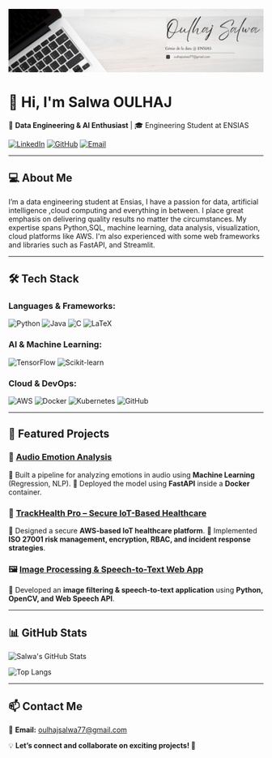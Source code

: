![Header](https://github.com/Oulhajsalwa/OulhajsalwaHeader/blob/main/backround.png)

# 👋 Hi, I'm Salwa OULHAJ

🚀 **Data Engineering & AI Enthusiast** | 🎓 Engineering Student at ENSIAS

[![LinkedIn](https://img.shields.io/badge/LinkedIn-Connect-blue?style=flat&logo=linkedin)](https://www.linkedin.com/in/salwa-oulhaj-501691294/)
[![GitHub](https://img.shields.io/badge/GitHub-Follow-black?style=flat&logo=github)](https://github.com/oulhajsalwa)
[![Email](https://img.shields.io/badge/Email-Contact-red?style=flat&logo=gmail)](mailto:oulhajsalwa77@gmail.com)

---

## 💻 About Me
I’m a data engineering student at Ensias, I have a passion for data, artificial intelligence ,cloud computing and everything in between. I place great emphasis on delivering quality results no matter the circumstances. My expertise spans Python,SQL, machine learning, data analysis, visualization, cloud platforms like AWS. I'm also experienced with some web frameworks and libraries such as FastAPI, and Streamlit.

---

## 🛠 Tech Stack
### **Languages & Frameworks:**
![Python](https://img.shields.io/badge/Python-3776AB?style=for-the-badge&logo=python&logoColor=white)
![Java](https://img.shields.io/badge/Java-007396?style=for-the-badge&logo=java&logoColor=white)
![C](https://img.shields.io/badge/C-00599C?style=for-the-badge&logo=c&logoColor=white)
![LaTeX](https://img.shields.io/badge/LaTeX-008080?style=for-the-badge&logo=latex&logoColor=white)

### **AI & Machine Learning:**
![TensorFlow](https://img.shields.io/badge/TensorFlow-FF6F00?style=for-the-badge&logo=tensorflow&logoColor=white)
![Scikit-learn](https://img.shields.io/badge/Scikit--Learn-F7931E?style=for-the-badge&logo=scikit-learn&logoColor=white)

### **Cloud & DevOps:**
![AWS](https://img.shields.io/badge/AWS-232F3E?style=for-the-badge&logo=amazonaws&logoColor=white)
![Docker](https://img.shields.io/badge/Docker-2496ED?style=for-the-badge&logo=docker&logoColor=white)
![Kubernetes](https://img.shields.io/badge/Kubernetes-326CE5?style=for-the-badge&logo=kubernetes&logoColor=white)
![GitHub](https://img.shields.io/badge/GitHub-181717?style=for-the-badge&logo=github&logoColor=white)

---

## 📌 Featured Projects
### 🎯 [Audio Emotion Analysis](https://github.com/oulhajsalwa/audio-emotion-analysis)
🔹 Built a pipeline for analyzing emotions in audio using **Machine Learning** (Regression, NLP).
🔹 Deployed the model using **FastAPI** inside a **Docker** container.

### 🏥 [TrackHealth Pro – Secure IoT-Based Healthcare](https://github.com/oulhajsalwa/trackhealth-pro)
🔹 Designed a secure **AWS-based IoT healthcare platform**.
🔹 Implemented **ISO 27001 risk management, encryption, RBAC, and incident response strategies**.

### 🖼 [Image Processing & Speech-to-Text Web App](https://github.com/oulhajsalwa/image-speech-app)
🔹 Developed an **image filtering & speech-to-text application** using **Python, OpenCV, and Web Speech API**.

---

## 📊 GitHub Stats
![Salwa's GitHub Stats](https://github-readme-stats.vercel.app/api?username=oulhajsalwa&show_icons=true&theme=radical)

![Top Langs](https://github-readme-stats.vercel.app/api/top-langs/?username=oulhajsalwa&layout=compact&theme=radical)

---

## 📫 Contact Me
📩 **Email:** [oulhajsalwa77@gmail.com](mailto:oulhajsalwa77@gmail.com)

💡 **Let’s connect and collaborate on exciting projects! 🚀**
